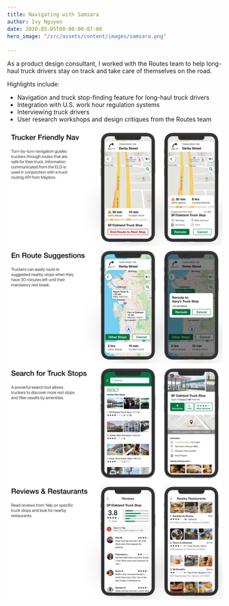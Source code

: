 ```yaml
---
title: Navigating with Samsara
author: Ivy Nguyen
date: 2020-05-05T00:00:00-07:00
hero_image: "/src/assets/content/images/samsara.png"

---
```

As a product design consultant, I worked with the Routes team to help long-haul truck drivers stay on track and take care of themselves on the road.

Highlights include:

* Navigation and truck stop-finding feature for long-haul truck drivers
* Integration with U.S. work hour regulation systems
* Interviewing truck drivers
* User research workshops and design critiques from the Routes team

![](/src/assets/content/images/samsara1.png)![](/src/assets/content/images/samsara2.png)![](/src/assets/content/images/samsara3.png)![](/src/assets/content/images/samsara4.png)